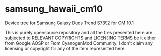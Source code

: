 samsung_hawaii_cm10
===================
Device tree for Samsung Galaxy Duos Trend S7392 for CM 10.1

This is purely opensource repository and all the files presented here are subjected to RELEVANT COPYRIGHTS and LICENSING TERMS be it either from Google AOSP or From CyanogenMod Community. I don't claim any licensing or copyright for any of the item represented here.
